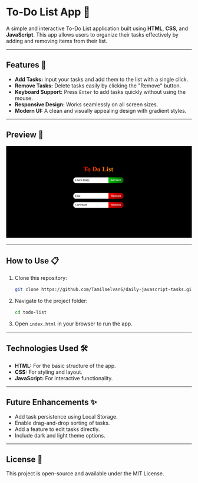 # To-Do List App 📝

A simple and interactive To-Do List application built using **HTML**, **CSS**, and **JavaScript**. This app allows users to organize their tasks effectively by adding and removing items from their list.

---

## Features 🚀

- **Add Tasks:** Input your tasks and add them to the list with a single click.
- **Remove Tasks:** Delete tasks easily by clicking the "Remove" button.
- **Keyboard Support:** Press `Enter` to add tasks quickly without using the mouse.
- **Responsive Design:** Works seamlessly on all screen sizes.
- **Modern UI:** A clean and visually appealing design with gradient styles.

---

## Preview 👀

![To-Do List App Screenshot](screenshot.png)

---

## How to Use 📋

1. Clone this repository:
   ```bash
   git clone https://github.com/Tamilselvan6/daily-javascript-tasks.git
   ```
2. Navigate to the project folder:
   ```bash
   cd todo-list
   ```
3. Open `index.html` in your browser to run the app.

---

## Technologies Used 🛠️

- **HTML:** For the basic structure of the app.
- **CSS:** For styling and layout.
- **JavaScript:** For interactive functionality.

---

## Future Enhancements ✨

- Add task persistence using Local Storage.
- Enable drag-and-drop sorting of tasks.
- Add a feature to edit tasks directly.
- Include dark and light theme options.

---

## License 📜

This project is open-source and available under the MIT License.

